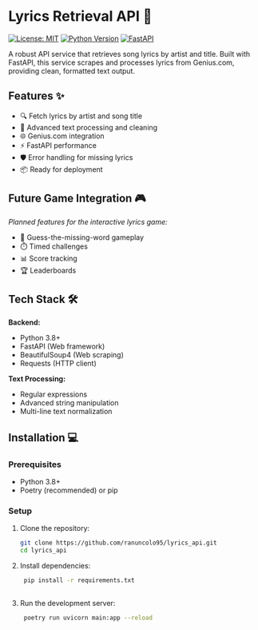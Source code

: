 # Lyrics Retrieval API 🎵

[![License: MIT](https://img.shields.io/badge/License-MIT-yellow.svg)](https://opensource.org/licenses/MIT)
[![Python Version](https://img.shields.io/badge/python-3.8%2B-blue)](https://www.python.org/)
[![FastAPI](https://img.shields.io/badge/FastAPI-005571?logo=fastapi)](https://fastapi.tiangolo.com/)

A robust API service that retrieves song lyrics by artist and title. Built with FastAPI, this service scrapes and processes lyrics from Genius.com, providing clean, formatted text output.

## Features ✨

- 🔍 Fetch lyrics by artist and song title
- 🧹 Advanced text processing and cleaning
- 🌐 Genius.com integration
- ⚡ FastAPI performance
- 🛡️ Error handling for missing lyrics
- 📦 Ready for deployment

## Future Game Integration 🎮
*Planned features for the interactive lyrics game:*
- 🎵 Guess-the-missing-word gameplay
- ⏱️ Timed challenges
- 📊 Score tracking
- 🏆 Leaderboards

## Tech Stack 🛠️

**Backend:**
- Python 3.8+
- FastAPI (Web framework)
- BeautifulSoup4 (Web scraping)
- Requests (HTTP client)

**Text Processing:**
- Regular expressions
- Advanced string manipulation
- Multi-line text normalization

## Installation 💻

### Prerequisites
- Python 3.8+
- Poetry (recommended) or pip

### Setup

1. Clone the repository:
   ```bash
   git clone https://github.com/ranuncolo95/lyrics_api.git
   cd lyrics_api

2. Install dependencies:

   ```bash
    pip install -r requirements.txt
  
3. Run the development server:

   ```bash
    poetry run uvicorn main:app --reload





